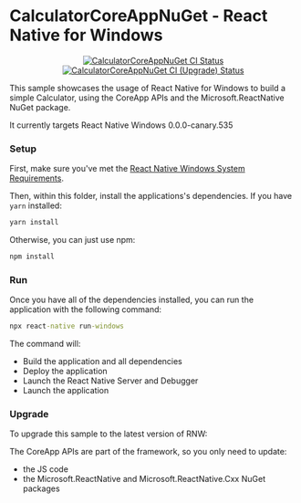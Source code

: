# CalculatorCoreAppNuGet - React Native for Windows

<p align="center">
  <a href="https://github.com/microsoft/react-native-windows-samples/actions?query=workflow%3A%22CalculatorCoreAppNuGet+CI%22">
    <img src="https://github.com/microsoft/react-native-windows-samples/workflows/CalculatorCoreAppNuGet%20CI/badge.svg" alt="CalculatorCoreAppNuGet CI Status" />
  </a>
  <a href="https://github.com/microsoft/react-native-windows-samples/actions?query=workflow%3A%22CalculatorCoreAppNuGet+CI+%28Upgrade%29%22">
    <img src="https://github.com/microsoft/react-native-windows-samples/workflows/CalculatorCoreAppNuGet%20CI%20(Upgrade)/badge.svg" alt="CalculatorCoreAppNuGet CI (Upgrade) Status" />
  </a>
</p>

This sample showcases the usage of React Native for Windows to build a simple Calculator, using the CoreApp APIs and the Microsoft.ReactNative NuGet package.

It currently targets React Native Windows 0.0.0-canary.535

### Setup
First, make sure you've met the [React Native Windows System Requirements](https://microsoft.github.io/react-native-windows/docs/rnw-dependencies).

Then, within this folder, install the applications's dependencies. If you have `yarn` installed:

```cmd
yarn install
```

Otherwise, you can just use npm:

```cmd
npm install
```

### Run
Once you have all of the dependencies installed, you can run the application with the following command:

```cmd
npx react-native run-windows
```

The command will:
* Build the application and all dependencies
* Deploy the application
* Launch the React Native Server and Debugger
* Launch the application

### Upgrade
To upgrade this sample to the latest version of RNW:

The CoreApp APIs are part of the framework, so you only need to update:
- the JS code
- the Microsoft.ReactNative and Microsoft.ReactNative.Cxx NuGet packages
